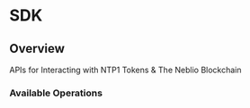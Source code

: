 # SDK

## Overview

APIs for Interacting with NTP1 Tokens & The Neblio Blockchain

### Available Operations

